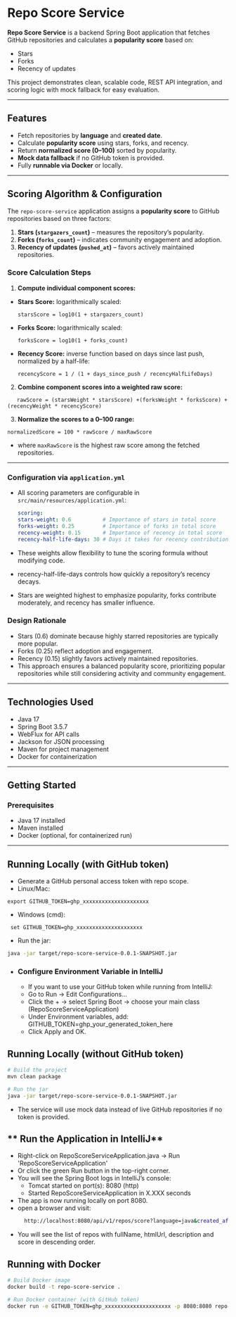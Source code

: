 # Repo Score Service

**Repo Score Service** is a backend Spring Boot application that fetches GitHub repositories and calculates a **popularity score** based on:

- Stars
- Forks
- Recency of updates

This project demonstrates clean, scalable code, REST API integration, and scoring logic with mock fallback for easy evaluation.

---

## **Features**

- Fetch repositories by **language** and **created date**.
- Calculate **popularity score** using stars, forks, and recency.
- Return **normalized score (0–100)** sorted by popularity.
- **Mock data fallback** if no GitHub token is provided.
- Fully **runnable via Docker** or locally.

---

## **Scoring Algorithm & Configuration**
The `repo-score-service` application assigns a **popularity score** to GitHub repositories based on three factors:

1. **Stars (`stargazers_count`)** – measures the repository’s popularity.
2. **Forks (`forks_count`)** – indicates community engagement and adoption.
3. **Recency of updates (`pushed_at`)** – favors actively maintained repositories.

### **Score Calculation Steps**

1. **Compute individual component scores:**

  - **Stars Score:** logarithmically scaled:
    ```text
    starsScore = log10(1 + stargazers_count)
    ```
  - **Forks Score:** logarithmically scaled:
    ```text
    forksScore = log10(1 + forks_count)
    ```
  - **Recency Score:** inverse function based on days since last push, normalized by a half-life:
    ```text
    recencyScore = 1 / (1 + days_since_push / recencyHalfLifeDays)
    ```

2. **Combine component scores into a weighted raw score:**
```text
   rawScore = (starsWeight * starsScore) +(forksWeight * forksScore) +(recencyWeight * recencyScore)
   ```
3. **Normalize the scores to a 0–100 range:**
```text
normalizedScore = 100 * rawScore / maxRawScore
```
- where `maxRawScore` is the highest raw score among the fetched repositories.

---

### **Configuration via `application.yml`**

- All scoring parameters are configurable in `src/main/resources/application.yml`:

  ```yaml
  scoring:
  stars-weight: 0.6          # Importance of stars in total score
  forks-weight: 0.25         # Importance of forks in total score
  recency-weight: 0.15       # Importance of recency in total score
  recency-half-life-days: 30 # Days it takes for recency contribution to halve
  ```
- These weights allow flexibility to tune the scoring formula without modifying code.
- recency-half-life-days controls how quickly a repository’s recency decays.
- Stars are weighted highest to emphasize popularity, forks contribute moderately, and recency has smaller influence.

### **Design Rationale**

- Stars (0.6) dominate because highly starred repositories are typically more popular.
- Forks (0.25) reflect adoption and engagement.
- Recency (0.15) slightly favors actively maintained repositories.
- This approach ensures a balanced popularity score, prioritizing popular repositories while still considering activity and community engagement.

---

## **Technologies Used**

- Java 17
- Spring Boot 3.5.7
- WebFlux for API calls
- Jackson for JSON processing
- Maven for project management
- Docker for containerization

---

## **Getting Started**

### **Prerequisites**

- Java 17 installed
- Maven installed
- Docker (optional, for containerized run)

---
## **Running Locally (with GitHub token)**

- Generate a GitHub personal access token with repo scope.
- Linux/Mac: 
```text 
export GITHUB_TOKEN=ghp_xxxxxxxxxxxxxxxxxxxxx 
```
- Windows (cmd): 
```text
 set GITHUB_TOKEN=ghp_xxxxxxxxxxxxxxxxxxxxx
 ```
- Run the jar: 
```bash
java -jar target/repo-score-service-0.0.1-SNAPSHOT.jar
````

- ### Configure Environment Variable in IntelliJ

  - If you want to use your GitHub token while running from IntelliJ:
  - Go to Run → Edit Configurations…
  - Click the + → select Spring Boot → choose your main class (RepoScoreServiceApplication)
  - Under Environment variables, add: GITHUB_TOKEN=ghp_your_generated_token_here
  - Click Apply and OK.

## **Running Locally (without GitHub token)**

```bash
# Build the project
mvn clean package

# Run the jar
java -jar target/repo-score-service-0.0.1-SNAPSHOT.jar
```
- The service will use mock data instead of live GitHub repositories if no token is provided.

## ** Run the Application in IntelliJ**
- Right-click on RepoScoreServiceApplication.java → Run 'RepoScoreServiceApplication'
- Or click the green Run button in the top-right corner.
- You will see the Spring Boot logs in IntelliJ’s console:
  - Tomcat started on port(s): 8080 (http)
  - Started RepoScoreServiceApplication in X.XXX seconds
- The app is now running locally on port 8080.
- open a browser and visit:
  ```bash
    http://localhost:8080/api/v1/repos/score?language=java&created_after=2024-01-01&per_page=5
  ```
- You will see the list of repos with fullName, htmlUrl, description and score in descending order.


## **Running with Docker**
```bash
# Build Docker image
docker build -t repo-score-service .

# Run Docker container (with GitHub token)
docker run -e GITHUB_TOKEN=ghp_xxxxxxxxxxxxxxxxxxxxx -p 8080:8080 repo-score-service
```